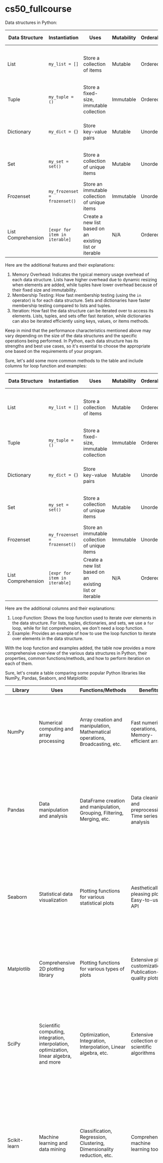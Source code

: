 # cs50_fullcourse
Data structures in Python:

| Data Structure | Instantiation               | Uses                                       | Mutability | Orderability | Indexability | Functions/Methods                                                | Operations                                                             | Memory Overhead                   | Membership Testing                 | Iteration                                                         |
|----------------|-----------------------------|--------------------------------------------|------------|--------------|--------------|------------------------------------------------------------------|------------------------------------------------------------------------|-----------------------------------|-----------------------------------|-------------------------------------------------------------------|
| List           | `my_list = []`              | Store a collection of items                | Mutable    | Ordered      | Indexed      | `len()`, `append()`, `extend()`, `pop()`, `remove()`, etc.       | Concatenation, Slicing, Membership (in), Iteration, List Comprehension | Higher (due to dynamic resizing)   | Fast                            | Fast                                                              |
| Tuple          | `my_tuple = ()`             | Store a fixed-size, immutable collection   | Immutable  | Ordered      | Indexed      | `len()`, `count()`, `index()`, etc.                             | Concatenation, Slicing, Membership (in), Iteration                    | Lower                             | Fast                            | Fast                                                              |
| Dictionary     | `my_dict = {}`              | Store key-value pairs                      | Mutable    | Unordered    | Not Indexed  | `len()`, `keys()`, `values()`, `items()`, etc.                  | Accessing, Inserting, Deleting, Iteration                               | Moderate                          | Fast                            | Fast (keys, values, items methods)                                 |
| Set            | `my_set = set()`            | Store a collection of unique items         | Mutable    | Unordered    | Not Indexed  | `len()`, `add()`, `remove()`, `union()`, `intersection()`, etc. | Union, Intersection, Difference, Membership (in)                        | Moderate                          | Fast                            | Fast                                                              |
| Frozenset      | `my_frozenset = frozenset()`| Store an immutable collection of unique items| Immutable  | Unordered    | Not Indexed  | `len()`, `union()`, `intersection()`, etc.                      | Union, Intersection, Difference, Membership (in)                        | Lower                             | Fast                            | Fast                                                              |
| List Comprehension | `[expr for item in iterable]` | Create a new list based on an existing list or iterable | N/A     | Ordered  | Indexed  | N/A                                                            | N/A                                                                    | Higher (when creating a new list) | N/A                             | Fast                                                              |

Here are the additional features and their explanations:

1. Memory Overhead: Indicates the typical memory usage overhead of each data structure. Lists have higher overhead due to dynamic resizing when elements are added, while tuples have lower overhead because of their fixed size and immutability.
2. Membership Testing: How fast membership testing (using the `in` operator) is for each data structure. Sets and dictionaries have faster membership testing compared to lists and tuples.
3. Iteration: How fast the data structure can be iterated over to access its elements. Lists, tuples, and sets offer fast iteration, while dictionaries can also be iterated efficiently using keys, values, or items methods.

Keep in mind that the performance characteristics mentioned above may vary depending on the size of the data structures and the specific operations being performed. In Python, each data structure has its strengths and best use cases, so it's essential to choose the appropriate one based on the requirements of your program.

Sure, let's add some more common methods to the table and include columns for loop function and examples:

| Data Structure | Instantiation               | Uses                                       | Mutability | Orderability | Indexability | Functions/Methods                                                | Operations                                                             | Memory Overhead                   | Membership Testing                 | Iteration                                                         | Loop Function                                     | Example                                                                       |
|----------------|-----------------------------|--------------------------------------------|------------|--------------|--------------|------------------------------------------------------------------|------------------------------------------------------------------------|-----------------------------------|-----------------------------------|-------------------------------------------------------------------|---------------------------------------------------|-------------------------------------------------------------------------------|
| List           | `my_list = []`              | Store a collection of items                | Mutable    | Ordered      | Indexed      | `len()`, `append()`, `extend()`, `pop()`, `remove()`, etc.       | Concatenation, Slicing, Membership (in), Iteration, List Comprehension | Higher (due to dynamic resizing)   | Fast                            | Fast                                                              | `for item in my_list: print(item)`               | `for num in [1, 2, 3]: print(num)`                                            |
| Tuple          | `my_tuple = ()`             | Store a fixed-size, immutable collection   | Immutable  | Ordered      | Indexed      | `len()`, `count()`, `index()`, etc.                             | Concatenation, Slicing, Membership (in), Iteration                    | Lower                             | Fast                            | Fast                                                              | `for item in my_tuple: print(item)`              | `for x in (10, 20, 30): print(x)`                                            |
| Dictionary     | `my_dict = {}`              | Store key-value pairs                      | Mutable    | Unordered    | Not Indexed  | `len()`, `keys()`, `values()`, `items()`, etc.                  | Accessing, Inserting, Deleting, Iteration                               | Moderate                          | Fast                            | Fast (keys, values, items methods)                                 | `for key, value in my_dict.items(): print(key, value)` | `for key in {'a': 1, 'b': 2}: print(key)`                                     |
| Set            | `my_set = set()`            | Store a collection of unique items         | Mutable    | Unordered    | Not Indexed  | `len()`, `add()`, `remove()`, `union()`, `intersection()`, etc. | Union, Intersection, Difference, Membership (in)                        | Moderate                          | Fast                            | Fast                                                              | `for item in my_set: print(item)`                | `for letter in {'a', 'b', 'c'}: print(letter)`                                 |
| Frozenset      | `my_frozenset = frozenset()`| Store an immutable collection of unique items| Immutable  | Unordered    | Not Indexed  | `len()`, `union()`, `intersection()`, etc.                      | Union, Intersection, Difference, Membership (in)                        | Lower                             | Fast                            | Fast                                                              | `for item in my_frozenset: print(item)`          | `for num in frozenset([1, 2, 3]): print(num)`                                 |
| List Comprehension | `[expr for item in iterable]` | Create a new list based on an existing list or iterable | N/A     | Ordered  | Indexed  | N/A                                                            | N/A                                                                    | Higher (when creating a new list) | N/A                             | Fast                                                              | N/A                                               | `[x*2 for x in [1, 2, 3]]`                                                    |

Here are the additional columns and their explanations:

1. Loop Function: Shows the loop function used to iterate over elements in the data structure. For lists, tuples, dictionaries, and sets, we use a `for` loop, while for list comprehension, we don't need a loop function.
2. Example: Provides an example of how to use the loop function to iterate over elements in the data structure.

With the loop function and examples added, the table now provides a more comprehensive overview of the various data structures in Python, their properties, common functions/methods, and how to perform iteration on each of them.


Sure, let's create a table comparing some popular Python libraries like NumPy, Pandas, Seaborn, and Matplotlib:

| Library        | Uses                                                                                                    | Functions/Methods                                                           | Benefits                                 | Features                                                                                                                                                                                                                                                                                                     | Documentation                                               |
|----------------|---------------------------------------------------------------------------------------------------------|------------------------------------------------------------------------------|------------------------------------------|--------------------------------------------------------------------------------------------------------------------------------------------------------------------------------------------------------------------------------------------------------------------------------------------------------------|-------------------------------------------------------------|
| NumPy          | Numerical computing and array processing                                                                | Array creation and manipulation, Mathematical operations, Broadcasting, etc. | Fast numerical operations, Memory-efficient arrays   | Multidimensional arrays (ndarrays), Universal functions (ufuncs), Linear algebra operations, Fourier transforms, Random number generation, etc.                                                                                                                                                               | [NumPy Documentation](https://numpy.org/doc/stable/)        |
| Pandas         | Data manipulation and analysis                                                                           | DataFrame creation and manipulation, Grouping, Filtering, Merging, etc.      | Data cleaning and preprocessing, Time series analysis | Powerful data structures (DataFrame, Series), SQL-like operations, Missing data handling, Time series functionality, Easy data visualization, IO tools (CSV, Excel, SQL), etc.                                                                                                                         | [Pandas Documentation](https://pandas.pydata.org/docs/)    |
| Seaborn        | Statistical data visualization                                                                          | Plotting functions for various statistical plots                             | Aesthetically pleasing plots, Easy-to-use API    | Easily customizable visualizations, Built on Matplotlib, Supports complex datasets, Suitable for exploratory data analysis, Seamless integration with Pandas data structures                                                                                                                             | [Seaborn Documentation](https://seaborn.pydata.org/)      |
| Matplotlib     | Comprehensive 2D plotting library                                                                       | Plotting functions for various types of plots                                | Extensive plot customization, Publication-quality plots | Line plots, Scatter plots, Bar plots, Histograms, 3D plots, Heatmaps, Animations, LaTeX support, etc.                                                                                                                                                                                                    | [Matplotlib Documentation](https://matplotlib.org/stable/) |
| SciPy          | Scientific computing, integration, interpolation, optimization, linear algebra, and more                | Optimization, Integration, Interpolation, Linear algebra, etc.               | Extensive collection of scientific algorithms | Numerical integration, Optimization algorithms, Signal processing, Image processing, Sparse matrix operations, Statistical functions, Ordinary differential equation solvers, etc.                                                                                                                      | [SciPy Documentation](https://docs.scipy.org/doc/scipy/reference/)     |
| Scikit-learn  | Machine learning and data mining                                                                       | Classification, Regression, Clustering, Dimensionality reduction, etc.       | Comprehensive machine learning toolkit      | Wide range of algorithms, Model selection, Evaluation metrics, Feature extraction, Preprocessing, Pipelines, Cross-validation, Easy integration with NumPy and Pandas, Extensive community support                                                                                                  | [Scikit-learn Documentation](https://scikit-learn.org/stable/documentation.html) |
| TensorFlow    | Deep learning library developed by Google                                                               | Building and training neural networks, TensorFlow Extended (TFX)            | Scalability, Deployment options              | Distributed computing, Customizable network architecture, TensorBoard for visualization, TensorFlow Lite for mobile and embedded devices, TensorFlow.js for web-based applications, High-performance numerical computing, Automatic differentiation (Autodiff)                                              | [TensorFlow Documentation](https://www.tensorflow.org/documentation)        |
| PyTorch       | Open-source deep learning framework developed by Facebook AI Research (FAIR)                           | Building and training neural networks                                       | Dynamic computation graphs                  | Eager execution, Customizable network architecture, Support for GPUs, Automatic differentiation, TorchScript for deployment, TorchServe for model serving, TorchHub for pre-trained models, Extensive community support                                                                                | [PyTorch Documentation](https://pytorch.org/docs/stable/index.html)        |
| OpenCV        | Computer vision and image processing library                                                            | Image and video processing, Feature detection, Object recognition, etc.      | Comprehensive computer vision features     | Image and video I/O, Image filtering and transformation, Object detection and tracking, Facial recognition, Machine learning support, Camera calibration, 3D reconstruction, GPU acceleration, Cross-platform compatibility                                                                                 | [OpenCV Documentation](https://docs.opencv.org/master/)                  |
| Requests      | HTTP library for making API requests                                                                    | HTTP methods, Headers, Cookies, Sessions, Authentication, etc.               | Easy API integration                       | Simple and intuitive API, Support for various HTTP methods, Session handling, SSL certificate verification, JSON parsing, HTTP/2 and connection pooling support, File uploads and downloads, Asynchronous requests support using asyncio                                                                  | [Requests Documentation](https://docs.python-requests.org/en/master/)      |

Here's a brief explanation of the additional columns:

1. Uses: Describes the primary purpose and application of each library.
2. Functions/Methods: Highlights some of the main functions and methods provided by each library.
3. Benefits: Outlines the advantages and strengths of each library.
4. Features: Lists some key features and functionalities offered by each library.
5. Documentation: Provides the link to the official documentation of each library for further reference.

Keep in mind that this table only covers a selection of popular Python libraries, and there are many more excellent libraries available for various purposes. Each of these libraries has extensive documentation and community support, making it easier for developers to use them effectively in their projects.
